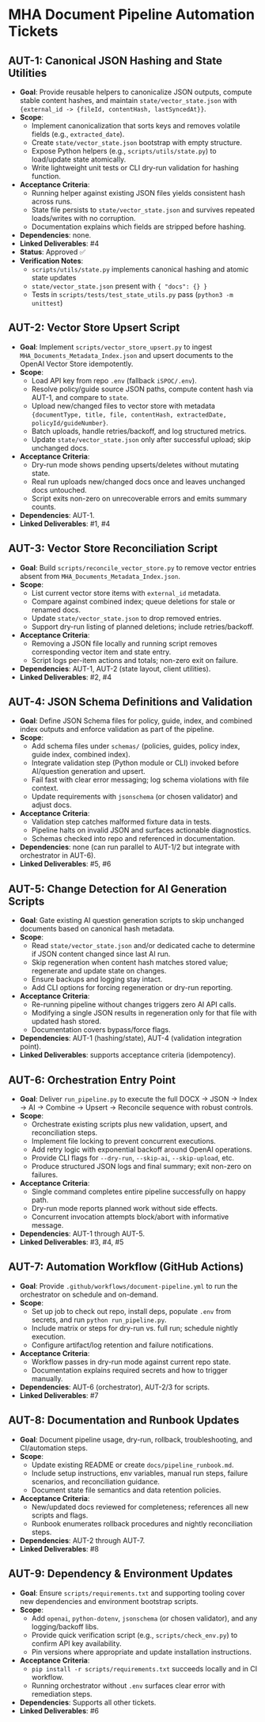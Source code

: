 # MHA Document Pipeline Automation Tickets

## AUT-1: Canonical JSON Hashing and State Utilities
- **Goal**: Provide reusable helpers to canonicalize JSON outputs, compute stable content hashes, and maintain `state/vector_state.json` with `{external_id -> {fileId, contentHash, lastSyncedAt}}`.
- **Scope**:
  - Implement canonicalization that sorts keys and removes volatile fields (e.g., `extracted_date`).
  - Create `state/vector_state.json` bootstrap with empty structure.
  - Expose Python helpers (e.g., `scripts/utils/state.py`) to load/update state atomically.
  - Write lightweight unit tests or CLI dry-run validation for hashing function.
- **Acceptance Criteria**:
  - Running helper against existing JSON files yields consistent hash across runs.
  - State file persists to `state/vector_state.json` and survives repeated loads/writes with no corruption.
  - Documentation explains which fields are stripped before hashing.
- **Dependencies**: none.
- **Linked Deliverables**: #4
- **Status**: Approved ✅
- **Verification Notes**:
  - `scripts/utils/state.py` implements canonical hashing and atomic state updates
  - `state/vector_state.json` present with `{ "docs": {} }`
  - Tests in `scripts/tests/test_state_utils.py` pass (`python3 -m unittest`)

## AUT-2: Vector Store Upsert Script
- **Goal**: Implement `scripts/vector_store_upsert.py` to ingest `MHA_Documents_Metadata_Index.json` and upsert documents to the OpenAI Vector Store idempotently.
- **Scope**:
  - Load API key from repo `.env` (fallback `iSPOC/.env`).
  - Resolve policy/guide source JSON paths, compute content hash via AUT-1, and compare to `state`.
  - Upload new/changed files to vector store with metadata `{documentType, title, file, contentHash, extractedDate, policyId/guideNumber}`.
  - Batch uploads, handle retries/backoff, and log structured metrics.
  - Update `state/vector_state.json` only after successful upload; skip unchanged docs.
- **Acceptance Criteria**:
  - Dry-run mode shows pending upserts/deletes without mutating state.
  - Real run uploads new/changed docs once and leaves unchanged docs untouched.
  - Script exits non-zero on unrecoverable errors and emits summary counts.
- **Dependencies**: AUT-1.
- **Linked Deliverables**: #1, #4

## AUT-3: Vector Store Reconciliation Script
- **Goal**: Build `scripts/reconcile_vector_store.py` to remove vector entries absent from `MHA_Documents_Metadata_Index.json`.
- **Scope**:
  - List current vector store items with `external_id` metadata.
  - Compare against combined index; queue deletions for stale or renamed docs.
  - Update `state/vector_state.json` to drop removed entries.
  - Support dry-run listing of planned deletions; include retries/backoff.
- **Acceptance Criteria**:
  - Removing a JSON file locally and running script removes corresponding vector item and state entry.
  - Script logs per-item actions and totals; non-zero exit on failure.
- **Dependencies**: AUT-1, AUT-2 (state layout, client utilities).
- **Linked Deliverables**: #2, #4

## AUT-4: JSON Schema Definitions and Validation
- **Goal**: Define JSON Schema files for policy, guide, index, and combined index outputs and enforce validation as part of the pipeline.
- **Scope**:
  - Add schema files under `schemas/` (policies, guides, policy index, guide index, combined index).
  - Integrate validation step (Python module or CLI) invoked before AI/question generation and upsert.
  - Fail fast with clear error messaging; log schema violations with file context.
  - Update requirements with `jsonschema` (or chosen validator) and adjust docs.
- **Acceptance Criteria**:
  - Validation step catches malformed fixture data in tests.
  - Pipeline halts on invalid JSON and surfaces actionable diagnostics.
  - Schemas checked into repo and referenced in documentation.
- **Dependencies**: none (can run parallel to AUT-1/2 but integrate with orchestrator in AUT-6).
- **Linked Deliverables**: #5, #6

## AUT-5: Change Detection for AI Generation Scripts
- **Goal**: Gate existing AI question generation scripts to skip unchanged documents based on canonical hash metadata.
- **Scope**:
  - Read `state/vector_state.json` and/or dedicated cache to determine if JSON content changed since last AI run.
  - Skip regeneration when content hash matches stored value; regenerate and update state on changes.
  - Ensure backups and logging stay intact.
  - Add CLI options for forcing regeneration or dry-run reporting.
- **Acceptance Criteria**:
  - Re-running pipeline without changes triggers zero AI API calls.
  - Modifying a single JSON results in regeneration only for that file with updated hash stored.
  - Documentation covers bypass/force flags.
- **Dependencies**: AUT-1 (hashing/state), AUT-4 (validation integration point).
- **Linked Deliverables**: supports acceptance criteria (idempotency).

## AUT-6: Orchestration Entry Point
- **Goal**: Deliver `run_pipeline.py` to execute the full DOCX → JSON → Index → AI → Combine → Upsert → Reconcile sequence with robust controls.
- **Scope**:
  - Orchestrate existing scripts plus new validation, upsert, and reconciliation steps.
  - Implement file locking to prevent concurrent executions.
  - Add retry logic with exponential backoff around OpenAI operations.
  - Provide CLI flags for `--dry-run`, `--skip-ai`, `--skip-upload`, etc.
  - Produce structured JSON logs and final summary; exit non-zero on failures.
- **Acceptance Criteria**:
  - Single command completes entire pipeline successfully on happy path.
  - Dry-run mode reports planned work without side effects.
  - Concurrent invocation attempts block/abort with informative message.
- **Dependencies**: AUT-1 through AUT-5.
- **Linked Deliverables**: #3, #4, #5

## AUT-7: Automation Workflow (GitHub Actions)
- **Goal**: Provide `.github/workflows/document-pipeline.yml` to run the orchestrator on schedule and on-demand.
- **Scope**:
  - Set up job to check out repo, install deps, populate `.env` from secrets, and run `python run_pipeline.py`.
  - Include matrix or steps for dry-run vs. full run; schedule nightly execution.
  - Configure artifact/log retention and failure notifications.
- **Acceptance Criteria**:
  - Workflow passes in dry-run mode against current repo state.
  - Documentation explains required secrets and how to trigger manually.
- **Dependencies**: AUT-6 (orchestrator), AUT-2/3 for scripts.
- **Linked Deliverables**: #7

## AUT-8: Documentation and Runbook Updates
- **Goal**: Document pipeline usage, dry-run, rollback, troubleshooting, and CI/automation steps.
- **Scope**:
  - Update existing README or create `docs/pipeline_runbook.md`.
  - Include setup instructions, env variables, manual run steps, failure scenarios, and reconciliation guidance.
  - Document state file semantics and data retention policies.
- **Acceptance Criteria**:
  - New/updated docs reviewed for completeness; references all new scripts and flags.
  - Runbook enumerates rollback procedures and nightly reconciliation steps.
- **Dependencies**: AUT-2 through AUT-7.
- **Linked Deliverables**: #8

## AUT-9: Dependency & Environment Updates
- **Goal**: Ensure `scripts/requirements.txt` and supporting tooling cover new dependencies and environment bootstrap scripts.
- **Scope**:
  - Add `openai`, `python-dotenv`, `jsonschema` (or chosen validator), and any logging/backoff libs.
  - Provide quick verification script (e.g., `scripts/check_env.py`) to confirm API key availability.
  - Pin versions where appropriate and update installation instructions.
- **Acceptance Criteria**:
  - `pip install -r scripts/requirements.txt` succeeds locally and in CI workflow.
  - Running orchestrator without `.env` surfaces clear error with remediation steps.
- **Dependencies**: Supports all other tickets.
- **Linked Deliverables**: #6
